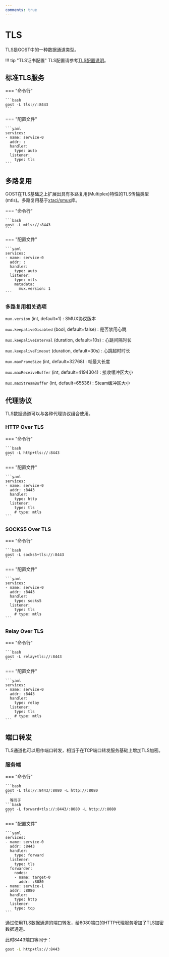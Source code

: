 ```yaml
---
comments: true
---
```


# TLS

TLS是GOST中的一种数据通道类型。

!!! tip "TLS证书配置"
    TLS配置请参考[TLS配置说明](/tutorials/tls/)。

## 标准TLS服务

=== "命令行"

    ```bash
    gost -L tls://:8443
    ```

=== "配置文件"

    ```yaml
    services:
    - name: service-0
      addr: :
      handler:
        type: auto
      listener:
        type: tls
    ```

## 多路复用

GOST在TLS基础之上扩展出具有多路复用(Multiplex)特性的TLS传输类型(mtls)。多路复用基于[xtaci/smux](https://github.com/xtaci/smux)库。

=== "命令行"

    ```bash
    gost -L mtls://:8443
    ```

=== "配置文件"

    ```yaml
    services:
    - name: service-0
      addr: :
      handler:
        type: auto
      listener:
        type: mtls
        metadata:
          mux.version: 1
    ```

### 多路复用相关选项

`mux.version` (int, default=1)
:    SMUX协议版本

`mux.keepaliveDisabled` (bool, default=false)
:    是否禁用心跳

`mux.keepaliveInterval` (duration, default=10s)
:    心跳间隔时长

`mux.keepaliveTimeout` (duration, default=30s)
:    心跳超时时长

`mux.maxFrameSize` (int, default=32768)
:    帧最大长度

`mux.maxReceiveBuffer` (int, default=4194304)
:    接收缓冲区大小

`mux.maxStreamBuffer` (int, default=65536)
:    Steam缓冲区大小

## 代理协议

TLS数据通道可以与各种代理协议组合使用。

### HTTP Over TLS

=== "命令行"

    ```bash
    gost -L http+tls://:8443
    ```

=== "配置文件"

    ```yaml
    services:
    - name: service-0
      addr: :8443
      handler:
        type: http
      listener:
        type: tls
        # type: mtls
    ```

### SOCKS5 Over TLS

=== "命令行"

    ```bash
    gost -L socks5+tls://:8443
    ```

=== "配置文件"

    ```yaml
    services:
    - name: service-0
      addr: :8443
      handler:
        type: socks5
      listener:
        type: tls
        # type: mtls
    ```

### Relay Over TLS

=== "命令行"

    ```bash
    gost -L relay+tls://:8443
    ```

=== "配置文件"

    ```yaml
    services:
    - name: service-0
      addr: :8443
      handler:
        type: relay
      listener:
        type: tls
        # type: mtls
    ```

## 端口转发

TLS通道也可以用作端口转发，相当于在TCP端口转发服务基础上增加TLS加密。

### 服务端

=== "命令行"

    ```bash
    gost -L tls://:8443/:8080 -L http://:8080
    ```
	  等同于
    ```bash
    gost -L forward+tls://:8443/:8080 -L http://:8080
    ```

=== "配置文件"

    ```yaml
    services:
    - name: service-0
      addr: :8443
      handler:
        type: forward
      listener:
        type: tls
      forwarder:
        nodes:
        - name: target-0
          addr: :8080
    - name: service-1
      addr: :8080
      handler:
        type: http
      listener:
        type: tcp
    ```

通过使用TLS数据通道的端口转发，给8080端口的HTTP代理服务增加了TLS加密数据通道。

此时8443端口等同于：

```bash
gost -L http+tls://:8443
```
